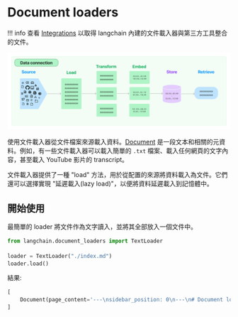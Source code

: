 # Document loaders

!!! info
    查看 [Integrations](https://python.langchain.com/docs/integrations/document_loaders) 以取得 langchain 內建的文件載入器與第三方工具整合的文件。

![](../assets/data_connection-c42d68c3d092b85f50d08d4cc171fc25.jpg)

使用文件載入器從文件檔案來源載入資料。[Document](https://api.python.langchain.com/en/latest/schema/langchain.schema.document.Document.html?highlight=document#langchain.schema.document.Document) 是一段文本和相關的元資料。例如，有一些文件載入器可以載入簡單的 `.txt` 檔案、載入任何網頁的文字內容，甚至載入 YouTube 影片的 transcript。

文件載入器提供了一種 "load" 方法，用於從配置的來源將資料載入為文件。它們還可以選擇實現 "延遲載入(lazy load)"，以便將資料延遲載入到記憶體中。

## 開始使用

最簡單的 loader 將文件作為文字讀入，並將其全部放入一個文件中。

```python
from langchain.document_loaders import TextLoader

loader = TextLoader("./index.md")
loader.load()
```

結果:

```python
[
    Document(page_content='---\nsidebar_position: 0\n---\n# Document loaders\n\nUse document loaders to load data from a source as `Document`\'s. A `Document` is a piece of text\nand associated metadata. For example, there are document loaders for loading a simple `.txt` file, for loading the text\ncontents of any web page, or even for loading a transcript of a YouTube video.\n\nEvery document loader exposes two methods:\n1. "Load": load documents from the configured source\n2. "Load and split": load documents from the configured source and split them using the passed in text splitter\n\nThey optionally implement:\n\n3. "Lazy load": load documents into memory lazily\n', metadata={'source': '../docs/docs_skeleton/docs/modules/data_connection/document_loaders/index.md'})
]
```